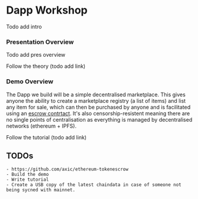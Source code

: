 # Dapp Workshop

Todo add intro

### Presentation Overview

Todo add pres overview

Follow the theory (todo add link)

### Demo Overview

The Dapp we build will be a simple decentralised marketplace. This gives anyone the ability to create a marketplace registry (a list of items) and list any item for sale, which can then be purchased by anyone and is facilitated using an [escrow contrtact](https://github.com/frozeman/example-escrow-dapp). It's also censorship-resistent meaning there are no single points of centralisation as everything is managed by decentralised networks (ethereum + IPFS).

Follow the tutorial (todo add link)

## TODOs

```
- https://github.com/axic/ethereum-tokenescrow
- Build the demo
- Write tutorial
- Create a USB copy of the latest chaindata in case of someone not being sycned with mainnet.
```